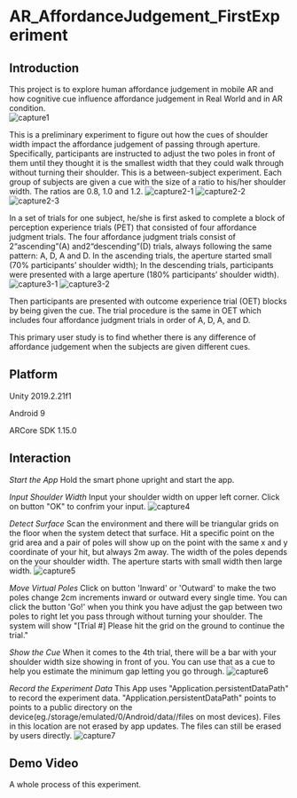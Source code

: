 # AR_AffordanceJudgement_FirstExperiment

## Introduction
This project is to explore human affordance judgement in mobile AR and how cognitive cue influence affordance judgement in Real World and in AR condition.  
![capture1]()

This is a preliminary experiment to figure out how the cues of shoulder width impact the affordance judgement of passing through aperture. Specifically, participants are instructed to adjust the two poles in front of them until they thought it is the smallest width that they could walk through without turning their shoulder. This is a between-subject experiment. Each group of subjects are given a cue with the size of a ratio to his/her shoulder width. The ratios are 0.8, 1.0 and 1.2.
![capture2-1]()
![capture2-2]()
![capture2-3]()

In a set of trials for one subject, he/she is first asked to complete a block of perception experience trials (PET) that consisted of four affordance judgment trials. The four affordance judgment trials consist of 2“ascending”(A) and2“descending”(D) trials, always following the same pattern: A, D, A and D. In the ascending trials, the aperture started small (70% participants’ shoulder width); In the descending trials, participants were presented with a large aperture (180% participants’ shoulder width). 
![capture3-1]()
![capture3-2]()

Then participants are presented with outcome experience trial (OET) blocks by being given the cue. The trial procedure is the same in OET which includes four affordance judgment trials in order of A, D, A, and D.

This primary user study is to find whether there is any difference of affordance judgement when the subjects are given different cues.

## Platform
Unity 2019.2.21f1

Android 9

ARCore SDK 1.15.0

## Interaction
*Start the App*
Hold the smart phone upright and start the app. 

*Input Shoulder Width*
Input your shoulder width on upper left corner. Click on button "OK" to confrim your input.
![capture4]()

*Detect Surface*
Scan the environment and there will be triangular grids on the floor when the system detect that surface. Hit a specific point on the grid area and a pair of poles will show up on the point with the same x and y coordinate of your hit, but always 2m away. The width of the poles depends on the your shoulder width. The aperture starts with small width then large width.
![capture5]()

*Move Virtual Poles*
Click on button 'Inward' or 'Outward' to make the two poles change 2cm increments inward or outward every single time.  You can click the button 'Go!' when you think you have adjust the gap between two poles to right let you pass through without turning your shoulder. The system will show "[Trial #] Please hit the grid on the ground to continue the trial." 

*Show the Cue*
When it comes to the 4th trial, there will be a bar with your shoulder width size showing in front of you. You can use that as a cue to help you estimate the minimum gap letting you go through.
![capture6]()

*Record the Experiment Data*
This App uses "Application.persistentDataPath" to record the experiment data.  "Application.persistentDataPath" points to points to a public directory on the device(eg./storage/emulated/0/Android/data/<packagename>/files on most devices). Files in this location are not erased by app updates. The files can still be erased by users directly.
![capture7]()

## Demo Video
A whole process of this experiment.
